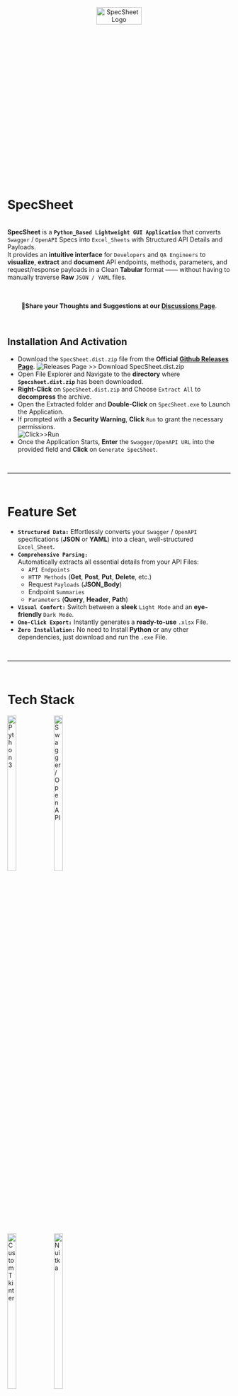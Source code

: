 <div align="center">
   <img src="https://github.com/user-attachments/assets/322f81b8-3629-43bf-bde9-f312df7b5823" alt="SpecSheet Logo" width="45%" height="10%">
</div>

# SpecSheet
   <br>**SpecSheet** is a **`Python_Based Lightweight GUI Application`** that converts `Swagger` / `OpenAPI` Specs into `Excel_Sheets` with Structured API Details and Payloads.<br>
   It provides an **intuitive interface** for `Developers` and `QA Engineers` to **visualize**, **extract** and **document** API endpoints, methods, parameters, and request/response payloads in a Clean **Tabular** format —— without having to manually traverse **Raw** `JSON / YAML` files.
<br>
<br>
<br>

<div align="center">
  
**📌Share your Thoughts and Suggestions at our [Discussions Page](https://github.com/Yashvant-Chhapwale/SpecSheet-Swagger_To_Excel_Converter/discussions/1)**.
</div>
<br>

## Installation And Activation
- Download the `SpecSheet.dist.zip` file from the **Official** [**Github Releases Page**](https://github.com/Yashvant-Chhapwale/SpecSheet-Swagger_To_Excel_Converter/releases/tag/v1.0.0).
  ![Releases Page >> Download `SpecSheet.dist.zip`](https://github.com/user-attachments/assets/8949edb7-3c67-4872-a301-7935f4ffe873)<br>
- Open File Explorer and Navigate to the **directory** where **`Specsheet.dist.zip`** has been downloaded.
- **Right-Click** on `SpecSheet.dist.zip` and Choose `Extract All` to **decompress** the archive.
- Open the Extracted folder and **Double-Click** on `SpecSheet.exe` to Launch the Application.
- If prompted with a **Security Warning**, **Click** `Run` to grant the necessary permissions.<br>
  ![Click>>Run](https://github.com/user-attachments/assets/d551337e-58ea-4628-9176-8eefc762c40c)<br>
- Once the Application Starts, **Enter** the `Swagger/OpenAPI URL` into the provided field and **Click** on `Generate SpecSheet`.
<br>

---
<br>

# Feature Set
- **`Structured Data:`** Effortlessly converts your `Swagger` / `OpenAPI` specifications (**JSON** or **YAML**) into a clean, well-structured `Excel_Sheet`.
- **`Comprehensive Parsing:`** <br>
  Automatically extracts all essential details from your API Files:
  - `API Endpoints`
  - `HTTP Methods` (**Get**, **Post**, **Put**, **Delete**, etc.)
  - Request `Payloads` (**JSON_Body**)
  - Endpoint `Summaries`
  - `Parameters` (**Query**, **Header**, **Path**)
- **`Visual Comfort:`** Switch between a **sleek** `Light Mode` and an **eye-friendly** `Dark Mode`.
- **`One-Click Export:`** Instantly generates a **ready-to-use** `.xlsx` File.
- **`Zero Installation:`** No need to Install **Python** or any other dependencies, just download and run the `.exe` File.
<br>

---
<br>

# Tech Stack
<img src="https://github.com/user-attachments/assets/f3575d17-400b-4a22-9b4b-6588a1f9ac4d" alt="Python 3" width="20%" height="30%" />
<img src="https://github.com/user-attachments/assets/e407ef4b-0b40-4a21-920a-ce2b8efbfffa" alt="Swagger / OpenAPI" width="20%" height="30%" />
<br>
<img src="https://github.com/user-attachments/assets/01c7d152-64d5-440a-95bc-3433dafd6876" alt="Custom Tkinter" width="20%" height="30%" />
<img src="https://github.com/user-attachments/assets/2dc09c08-880e-403a-9a9b-49f39add2e65" alt="Nuitka" width="20%" height="30%" /><br> 
<br>

---
<br>

# GUI Snapshots

**`Dark Mode:`**
<img src="https://github.com/user-attachments/assets/8fed486f-5493-4b9f-8d29-c4fb19b77adc" width="100%" height="50%" /><br>
<br>

**`Light Mode:`**
<img src="https://github.com/user-attachments/assets/d7002318-ba6c-4d81-8b5a-449af5404f00" width="100%" height="50%" /><br> 
<br>

---
<br>

# Resources
- **`Sample OpenAPI Dataset (URL)`**: [https://petstore3.swagger.io/api/v3/openapi.json](https://petstore3.swagger.io/api/v3/openapi.json)
<br>

---
<br>

# Credits
- `GUI_Library:` **[Custom Tkinter](https://pypi.org/project/customtkinter/)**
- `Application Packaging`: Nuitka
<br>

